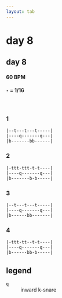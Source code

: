 ```yaml
---
layout: tab
---
```


# day 8
## day 8

#### 60 BPM
#### `-` = 1/16

<br/>

### 1
```
|--t---t---t-----|
|----q-------q---|
|b-------bb------|
```

### 2
```
|-ttt-ttt-t-t----|
|----q-------q---|
|b-------b-b-----|
```

### 3
```
|--t---t---t-----|
|----q-------q---|
|b------bb-------|
```

### 4
```
|-ttt-tt--t-t----|
|----q-------q---|
|b------bb-b-----|
```

## legend

<dl>
    <dt><code>q</code></dt><dd>inward k-snare</dd>
</dl>
